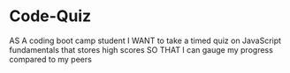 # Code-Quiz
AS A coding boot camp student I WANT to take a timed quiz on JavaScript fundamentals that stores high scores SO THAT I can gauge my progress compared to my peers
